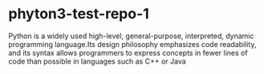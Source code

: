# phyton3-test-repo-1
Python is a widely used high-level, general-purpose, interpreted, dynamic programming language.Its design philosophy emphasizes code readability, and its syntax allows programmers to express concepts in fewer lines of code than possible in languages such as C++ or Java
